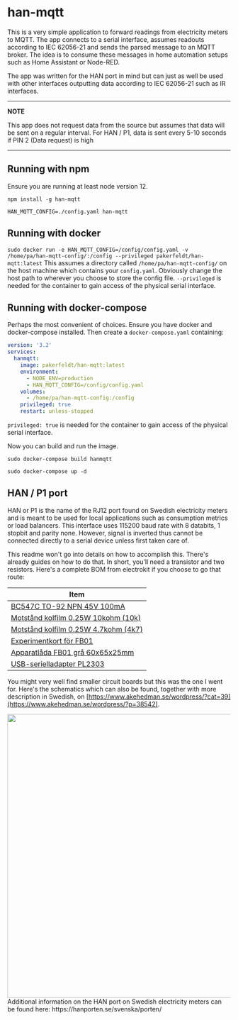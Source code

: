 # han-mqtt
This is a very simple application to forward readings from electricity meters to MQTT. The app connects to a serial interface, assumes readouts according to IEC 62056-21 and sends the parsed message to an MQTT broker. The idea is to consume these messages in home automation setups such as Home Assistant or Node-RED.

The app was written for the HAN port in mind but can just as well be used with other interfaces outputting data according to IEC 62056-21 such as IR interfaces.

---
**NOTE**

This app does not request data from the source but assumes that data will be sent on a regular interval. For HAN / P1, data is sent every 5-10 seconds if PIN 2 (Data request) is high

---

## Running with npm
Ensure you are running at least node version 12.

`npm install -g han-mqtt`

`HAN_MQTT_CONFIG=./config.yaml han-mqtt`

## Running with docker
`sudo docker run -e HAN_MQTT_CONFIG=/config/config.yaml -v /home/pa/han-mqtt-config/:/config --privileged pakerfeldt/han-mqtt:latest`
This assumes a directory called `/home/pa/han-mqtt-config/` on the host machine which contains your `config.yaml`. Obviously change the host path to wherever you choose to store the config file. `--privileged` is needed for the container to gain access of the physical serial interface.

## Running with docker-compose
Perhaps the most convenient of choices. Ensure you have docker and docker-compose installed. Then create a `docker-compose.yaml` containing:
```yaml
version: '3.2'
services:
  hanmqtt:
    image: pakerfeldt/han-mqtt:latest
    environment:
      - NODE_ENV=production
      - HAN_MQTT_CONFIG=/config/config.yaml
    volumes:
      - /home/pa/han-mqtt-config:/config
    privileged: true
    restart: unless-stopped
```
`privileged: true` is needed for the container to gain access of the physical serial interface.

Now you can build and run the image. 

`sudo docker-compose build hanmqtt`

`sudo docker-compose up -d`

## HAN / P1 port
HAN or P1 is the name of the RJ12 port found on Swedish electricity meters and is meant to be used for local applications such as consumption metrics or load balancers. This interface uses 115200 baud rate with 8 databits, 1 stopbit and parity none. However, signal is inverted thus cannot be connected directly to a serial device unless first taken care of.

This readme won't go into details on how to accomplish this. There's already guides on how to do that. In short, you'll need a transistor and two resistors. Here's a complete BOM from electrokit if you choose to go that route:

| Item                                |
|-------------------------------------|
| [BC547C TO-92 NPN 45V 100mA](https://www.electrokit.com/produkt/bc547c/)
| [Motstånd kolfilm 0.25W 10kohm (10k)](https://www.electrokit.com/produkt/motstand-kolfilm-0-25w-10kohm-10k/)
| [Motstånd kolfilm 0.25W 4.7kohm (4k7)](https://www.electrokit.com/produkt/motstand-kolfilm-0-25w-4-7kohm-4k7/)
| [Experimentkort för FB01](https://www.electrokit.com/produkt/experimentkort-for-fb01/)
| [Apparatlåda FB01 grå 60x65x25mm](https://www.electrokit.com/produkt/apparatlada-fb01-gra-60x65x25mm/)
| [USB-serielladapter PL2303](https://www.electrokit.com/produkt/usb-serielladapter-pl2303/)

You might very well find smaller circuit boards but this was the one I went for.
Here's the schematics which can also be found, together with more description in Swedish, on [https://www.akehedman.se/wordpress/?cat=39](https://www.akehedman.se/wordpress/?p=38542).

<img src="https://user-images.githubusercontent.com/195860/155875137-820ef95f-fce9-412d-8723-b0e575b98b13.png" width="640">
Additional information on the HAN port on Swedish electricity meters can be found here: https://hanporten.se/svenska/porten/

